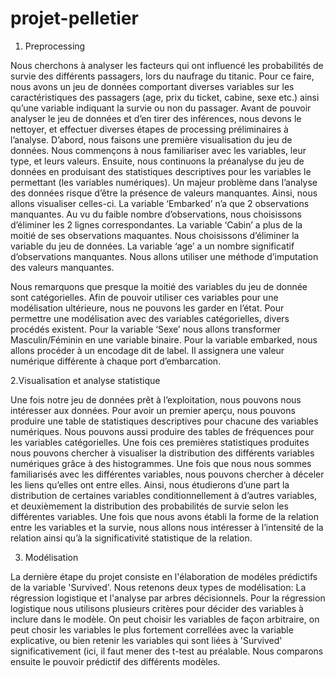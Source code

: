 # projet-pelletier

1. Preprocessing

Nous cherchons à analyser les facteurs qui ont influencé les probabilités de survie des différents passagers, lors du naufrage du titanic. Pour ce faire, nous avons un jeu de données comportant diverses variables sur les caractéristiques des passagers (age, prix du ticket, cabine, sexe etc.) ainsi qu’une variable indiquant la survie ou non du passager.
Avant de pouvoir analyser le jeu de données et d’en tirer des inférences, nous devons le nettoyer, et effectuer diverses étapes de processing préliminaires à l’analyse.
D’abord, nous faisons une première visualisation du jeu de données. Nous commençons à nous familiariser avec les variables, leur type, et leurs valeurs.
Ensuite, nous continuons la préanalyse du jeu de données en produisant des statistiques descriptives pour les variables le permettant (les variables numériques).
Un majeur problème dans l’analyse des données risque d’être la présence de valeurs manquantes. Ainsi, nous allons visualiser celles-ci. 
La variable ‘Embarked’ n’a que 2 observations manquantes. Au vu du faible nombre d’observations, nous choisissons d’éliminer les 2 lignes correspondantes. 
La variable ‘Cabin’ a plus de la moitié de ses observations maquantes. Nous choisissons d’éliminer la variable du jeu de données.
La variable ‘age’ a un nombre significatif d’observations manquantes. Nous allons utiliser une méthode d’imputation des valeurs manquantes.

Nous remarquons que presque la moitié des variables du jeu de donnée sont catégorielles. Afin de pouvoir utiliser ces variables pour une modélisation ultérieure, nous ne pouvons les garder en l’état. 
Pour permettre une modélisation avec des variables catégorielles, divers procédés existent. Pour la variable ‘Sexe’ nous allons transformer Masculin/Féminin en une variable binaire.
Pour la variable embarked, nous allons procéder à un encodage dit de label. Il assignera une valeur numérique différente à chaque port d’embarcation.

2.Visualisation et analyse statistique

Une fois notre jeu de données prêt à l’exploitation, nous pouvons nous intéresser aux données.
Pour avoir un premier aperçu, nous pouvons produire une table de statistiques descriptives pour chacune des variables numériques.
Nous pouvons aussi produire des tables de fréquences pour les variables catégorielles. 
Une fois ces premières statistiques produites nous pouvons chercher à visualiser la distribution des différents variables numériques grâce à des histogrammes.
Une fois que nous nous sommes familiarisés avec les différentes variables, nous pouvons chercher à déceler les liens qu’elles ont entre elles. Ainsi, nous étudierons d’une part la distribution de certaines variables conditionnellement à d’autres variables, et deuxièmement la distribution des probabilités de survie selon les différentes variables. 
Une fois que nous avons établi la forme de la relation entre les variables et la survie, nous allons nous intéresser à l’intensité de la relation ainsi qu’à la significativité statistique de la relation. 

3. Modélisation

La dernière étape du projet consiste en l'élaboration de modéles prédictifs de la variable 'Survived'.
Nous retenons deux types de modélisation: La régression logistique et l'analyse par arbres décisionnels.
Pour la régression logistique nous utilisons plusieurs critères pour décider des variables à inclure dans le modèle. On peut choisir les variables de façon arbitraire, on peut chosir les variables le plus fortement correllées avec la variable explicative, ou bien retenir les variables qui sont liées à 'Survived' significativement (ici, il faut mener des t-test au préalable.
Nous comparons ensuite le pouvoir prédictif des différents modèles.
